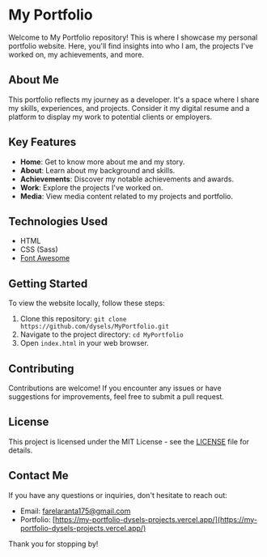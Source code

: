 # My Portfolio

Welcome to My Portfolio repository! This is where I showcase my personal portfolio website. Here, you'll find insights into who I am, the projects I've worked on, my achievements, and more.

## About Me

This portfolio reflects my journey as a developer. It's a space where I share my skills, experiences, and projects. Consider it my digital resume and a platform to display my work to potential clients or employers.

## Key Features

- **Home**: Get to know more about me and my story.
- **About**: Learn about my background and skills.
- **Achievements**: Discover my notable achievements and awards.
- **Work**: Explore the projects I've worked on.
- **Media**: View media content related to my projects and portfolio.

## Technologies Used

- HTML
- CSS (Sass)
- [Font Awesome](https://fontawesome.com/)

## Getting Started

To view the website locally, follow these steps:

1. Clone this repository: `git clone https://github.com/dysels/MyPortfolio.git`
2. Navigate to the project directory: `cd MyPortfolio`
3. Open `index.html` in your web browser.

## Contributing

Contributions are welcome! If you encounter any issues or have suggestions for improvements, feel free to submit a pull request.

## License

This project is licensed under the MIT License - see the [LICENSE](LICENSE) file for details.

## Contact Me

If you have any questions or inquiries, don't hesitate to reach out:

- Email: farelaranta175@gmail.com
- Portfolio: [https://my-portfolio-dysels-projects.vercel.app/](https://my-portfolio-dysels-projects.vercel.app/)

Thank you for stopping by!
